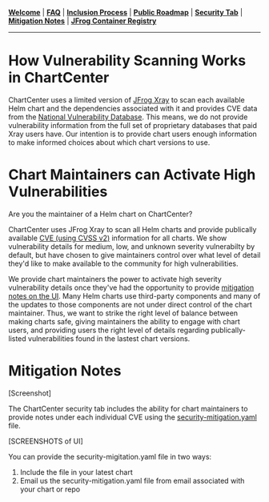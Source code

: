 [__Welcome__](README.md) | [__FAQ__](faq.md) | [__Inclusion Process__](inclusion.md) | [__Public Roadmap__](roadmap.md) | [__Security Tab__](security.md) | [__Mitigation Notes__](securitymitigationspec.md) | [__JFrog Container Registry__](jfrog-cr.md)

------

# How Vulnerability Scanning Works in ChartCenter

ChartCenter uses a limited version of [JFrog Xray](https://jfrog.com/xray/) to scan each available Helm chart and the dependencies associated with it and provides CVE data from the [National Vulnerability Database](https://nvd.nist.gov/). This means, we do not provide vulnerability information from the full set of proprietary databases that paid Xray users have. Our intention is to provide chart users enough information to make informed choices about which chart versions to use.

# Chart Maintainers can Activate High Vulnerabilities

Are you the maintainer of a Helm chart on ChartCenter? 

ChartCenter uses JFrog Xray to scan all Helm charts and provide publically available [CVE (using CVSS v2)](https://nvd.nist.gov/vuln-metrics/cvss) information for all charts. We show vulnerability details for medium, low, and unknown severity vulnerabilty by default, but have chosen to give maintainers control over what level of detail they'd like to make available to the community for high vulnerabilities.  

We provide chart maintainers the power to activate high severity vulnerability details once they've had the opportunity to provide [mitigation notes on the UI](https://github.com/jfrog/chartcenter/blob/master/docs/securitymitigationspec.md). Many Helm charts use third-party components and many of the updates to those components are not under direct control of the chart maintainer. Thus, we want to strike the right level of balance between making charts safe, giving maintainers the ability to engage with chart users, and providing users the right level of details regarding publically-listed vulnerabilities found in the lastest chart versions.   

# Mitigation Notes 

[Screenshot]

The ChartCenter security tab includes the ability for chart maintainers to provide notes under each individual CVE using the [security-mitigation.yaml](https://github.com/jfrog/chartcenter/blob/master/docs/security-mitigation.yaml) file. 

[SCREENSHOTS of UI]

You can provide the security-migitation.yaml file in two ways:
1. Include the file in your latest chart
2. Email us the security-mitigation.yaml file from email associated with your chart or repo
